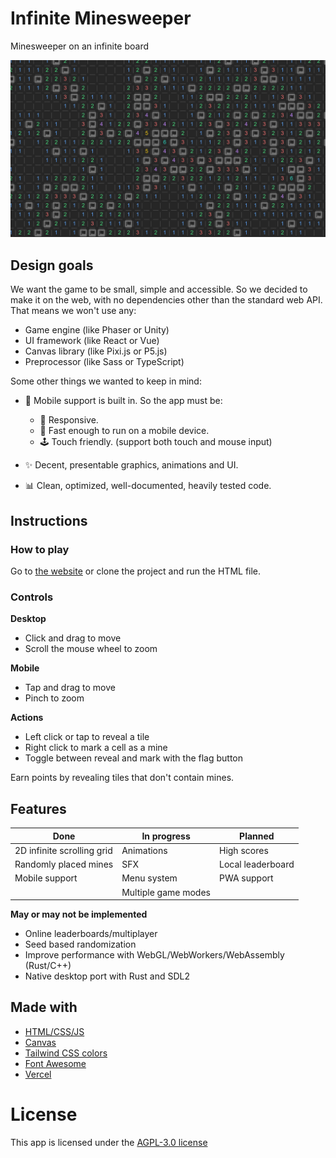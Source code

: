 # Infinite Minesweeper

Minesweeper on an infinite board

![Preview](logo.png)

## Design goals

We want the game to be small, simple and accessible.
So we decided to make it on the web, with no dependencies other than the standard web API.
That means we won't use any:

-   Game engine (like Phaser or Unity)
-   UI framework (like React or Vue)
-   Canvas library (like Pixi.js or P5.js)
-   Preprocessor (like Sass or TypeScript)

Some other things we wanted to keep in mind:

-   📱 Mobile support is built in. So the app must be:

    -   📐 Responsive.
    -   🚀 Fast enough to run on a mobile device.
    -   🕹️ Touch friendly. (support both touch and mouse input)

-   ✨ Decent, presentable graphics, animations and UI.

-   📊 Clean, optimized, well-documented, heavily tested code.

## Instructions

### How to play

Go to [the website](https://infinite-minesweeper.vercel.app) or clone the project and run the HTML file.

### Controls

**Desktop**

-   Click and drag to move
-   Scroll the mouse wheel to zoom

**Mobile**

-   Tap and drag to move
-   Pinch to zoom

**Actions**

-   Left click or tap to reveal a tile
-   Right click to mark a cell as a mine
-   Toggle between reveal and mark with the flag button

Earn points by revealing tiles that don't contain mines.

## Features

| Done                       | In progress         | Planned           |
|----------------------------|---------------------|-------------------|
| 2D infinite scrolling grid | Animations          | High scores       |
| Randomly placed mines      | SFX                 | Local leaderboard |
| Mobile support             | Menu system         | PWA support       |
|                            | Multiple game modes |                   |

**May or may not be implemented**

-   Online leaderboards/multiplayer
-   Seed based randomization
-   Improve performance with WebGL/WebWorkers/WebAssembly (Rust/C++)
-   Native desktop port with Rust and SDL2

## Made with

-   [HTML/CSS/JS](https://developer.mozilla.org/en-US/docs/Web/)
-   [Canvas](https://developer.mozilla.org/en-US/docs/Web/API/Canvas_API/)
-   [Tailwind CSS colors](https://tailwindcss.com/docs/customizing-colors)
-   [Font Awesome](https://fontawesome.com/v6.0/icons/)
-   [Vercel](https://vercel.com/)

# License

This app is licensed under the [AGPL-3.0 license](LICENSE)
